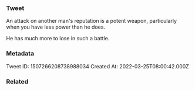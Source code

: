 ### Tweet
An attack on another man's reputation is a potent weapon, particularly when you have less power than he does.

He has much more to lose in such a battle.

### Metadata
Tweet ID: 1507266208738988034
Created At: 2022-03-25T08:00:42.000Z

### Related

